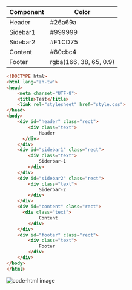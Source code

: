 | Component | Color                  |
|-----------|------------------------|
| Header    | #26a69a                |
| Sidebar1  | #999999                |
| Sidebar2  | #F1CD75                |
| Content   | #80cbc4                |
| Footer    | rgba(166, 38, 65, 0.9) |

```html
<!DOCTYPE html>
<html lang="zh-tw">
<head>
	<meta charset="UTF-8">
	<title>Test</title>
	<link rel="stylesheet" href="style.css">
</head>
<body>
	<div id="header" class="rect">
		<div class="text">
			Header
	  </div>
	</div>
	<div id="sidebar1" class="rect">
		<div class="text">
			Siderbar-1
		</div>
	</div>
	<div id="sidebar2" class="rect">
		<div class="text">
			Siderbar-2
		</div>
	</div>
	<div id="content" class="rect">
	  <div class="text">
			Content
		</div>
	</div>
	<div id="footer" class="rect">
		<div class="text">
			Footer
		</div>
	</div>
</body>
</html>
```
![code-html image](http://i.imgur.com/d6wamjX.png)

